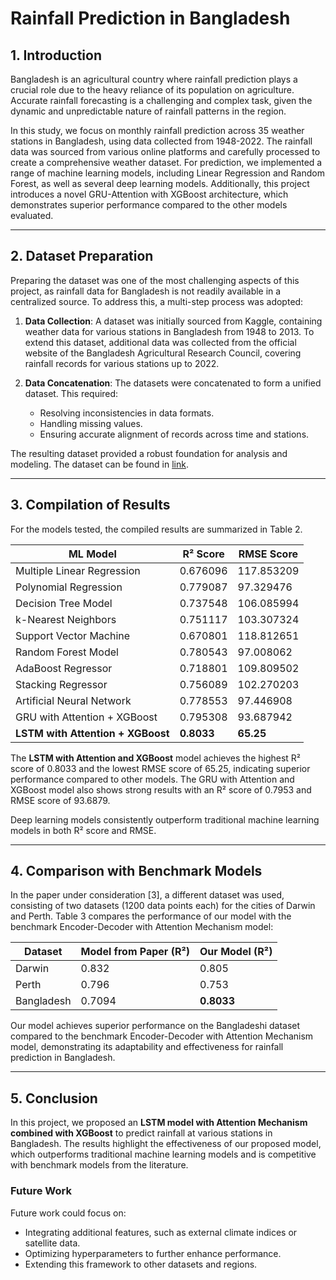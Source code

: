 # Rainfall Prediction in Bangladesh

## 1. Introduction
Bangladesh is an agricultural country where rainfall prediction plays a crucial role due to the heavy reliance of its population on agriculture. Accurate rainfall forecasting is a challenging and complex task, given the dynamic and unpredictable nature of rainfall patterns in the region.

In this study, we focus on monthly rainfall prediction across 35 weather stations in Bangladesh, using data collected from 1948-2022. The rainfall data was sourced from various online platforms and carefully processed to create a comprehensive weather dataset. For prediction, we implemented a range of machine learning models, including Linear Regression and Random Forest, as well as several deep learning models. Additionally, this project introduces a novel GRU-Attention with XGBoost architecture, which demonstrates superior performance compared to the other models evaluated.

---

## 2. Dataset Preparation
Preparing the dataset was one of the most challenging aspects of this project, as rainfall data for Bangladesh is not readily available in a centralized source. To address this, a multi-step process was adopted:

1. **Data Collection**: A dataset was initially sourced from Kaggle, containing weather data for various stations in Bangladesh from 1948 to 2013. To extend this dataset, additional data was collected from the official website of the Bangladesh Agricultural Research Council, covering rainfall records for various stations up to 2022.

2. **Data Concatenation**: The datasets were concatenated to form a unified dataset. This required:
   - Resolving inconsistencies in data formats.
   - Handling missing values.
   - Ensuring accurate alignment of records across time and stations.

The resulting dataset provided a robust foundation for analysis and modeling. The dataset can be found in [link](./Rainfall%20Prediction%20in%20Bangladesh/Project_Codes/weatherdata%(1).csv).

---

## 3. Compilation of Results
For the models tested, the compiled results are summarized in Table 2.

| ML Model                   | R² Score  | RMSE Score  |
|----------------------------|------------|-------------|
| Multiple Linear Regression | 0.676096   | 117.853209  |
| Polynomial Regression      | 0.779087   | 97.329476   |
| Decision Tree Model        | 0.737548   | 106.085994  |
| k-Nearest Neighbors        | 0.751117   | 103.307324  |
| Support Vector Machine     | 0.670801   | 118.812651  |
| Random Forest Model        | 0.780543   | 97.008062   |
| AdaBoost Regressor         | 0.718801   | 109.809502  |
| Stacking Regressor         | 0.756089   | 102.270203  |
| Artificial Neural Network  | 0.778553   | 97.446908   |
| GRU with Attention + XGBoost | 0.795308 | 93.687942   |
| **LSTM with Attention + XGBoost** | **0.8033**  | **65.25**    |

The **LSTM with Attention and XGBoost** model achieves the highest R² score of 0.8033 and the lowest RMSE score of 65.25, indicating superior performance compared to other models. The GRU with Attention and XGBoost model also shows strong results with an R² score of 0.7953 and RMSE score of 93.6879.

Deep learning models consistently outperform traditional machine learning models in both R² score and RMSE.

---

## 4. Comparison with Benchmark Models
In the paper under consideration [3], a different dataset was used, consisting of two datasets (1200 data points each) for the cities of Darwin and Perth. Table 3 compares the performance of our model with the benchmark Encoder-Decoder with Attention Mechanism model:

| Dataset       | Model from Paper (R²) | Our Model (R²) |
|---------------|------------------------|----------------|
| Darwin        | 0.832                  | 0.805          |
| Perth         | 0.796                  | 0.753          |
| Bangladesh    | 0.7094                 | **0.8033**     |

Our model achieves superior performance on the Bangladeshi dataset compared to the benchmark Encoder-Decoder with Attention Mechanism model, demonstrating its adaptability and effectiveness for rainfall prediction in Bangladesh.

---

## 5. Conclusion
In this project, we proposed an **LSTM model with Attention Mechanism combined with XGBoost** to predict rainfall at various stations in Bangladesh. The results highlight the effectiveness of our proposed model, which outperforms traditional machine learning models and is competitive with benchmark models from the literature.

### Future Work
Future work could focus on:
- Integrating additional features, such as external climate indices or satellite data.
- Optimizing hyperparameters to further enhance performance.
- Extending this framework to other datasets and regions.

